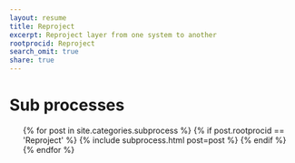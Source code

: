 ```yaml
---
layout: resume
title: Reproject
excerpt: Reproject layer from one system to another
rootprocid: Reproject
search_omit: true
share: true
---
```


<h1 class='foot-description'>Sub processes</h1>
<ul class='post-list'>
{% for post in site.categories.subprocess %}
  {% if post.rootprocid == 'Reproject' %}
    {% include subprocess.html post=post %}
  {% endif %}
{% endfor %}
</ul>
